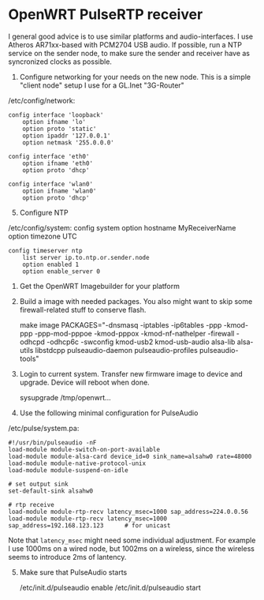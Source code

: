 OpenWRT PulseRTP receiver
===========================

I general good advice is to use similar platforms and audio-interfaces. I use Atheros AR71xx-based with PCM2704 USB audio.
If possible, run a NTP service on the sender node, to make sure the sender and receiver have as syncronized clocks as possible.

1. Configure networking for your needs on the new node. This is a simple "client node" setup I use for a GL.Inet "3G-Router"

/etc/config/network:

    config interface 'loopback'
        option ifname 'lo'
        option proto 'static'
        option ipaddr '127.0.0.1'
        option netmask '255.0.0.0'

    config interface 'eth0'
        option ifname 'eth0'
        option proto 'dhcp'

    config interface 'wlan0'
        option ifname 'wlan0'
        option proto 'dhcp'

5. Configure NTP     

/etc/config/system:
    config system
        option hostname MyReceiverName
        option timezone UTC

    config timeserver ntp
        list server ip.to.ntp.or.sender.node
        option enabled 1
        option enable_server 0

1. Get the OpenWRT Imagebuilder for your platform

2. Build a image with needed packages. You also might want to skip some firewall-related stuff to conserve flash.

    make image PACKAGES="-dnsmasq -iptables -ip6tables -ppp -kmod-ppp -ppp-mod-pppoe -kmod-pppox -kmod-nf-nathelper -firewall -odhcpd -odhcp6c -swconfig kmod-usb2 kmod-usb-audio alsa-lib alsa-utils libstdcpp pulseaudio-daemon pulseaudio-profiles pulseaudio-tools"

3. Login to current system. Transfer new firmware image to device and upgrade. Device will reboot when done.

    sysupgrade /tmp/openwrt...

4. Use the following minimal configuration for PulseAudio

/etc/pulse/system.pa:

    #!/usr/bin/pulseaudio -nF
    load-module module-switch-on-port-available
    load-module module-alsa-card device_id=0 sink_name=alsahw0 rate=48000
    load-module module-native-protocol-unix
    load-module module-suspend-on-idle

    # set output sink
    set-default-sink alsahw0

    # rtp receive
    load-module module-rtp-recv latency_msec=1000 sap_address=224.0.0.56
    load-module module-rtp-recv latency_msec=1000 sap_address=192.168.123.123      # for unicast

Note that `latency_msec` might need some individual adjustment. For example I use 1000ms on a wired node, but 1002ms on a wireless, since the wireless seems to introduce 2ms of lantency.

5. Make sure that PulseAudio starts

    /etc/init.d/pulseaudio enable
    /etc/init.d/pulseaudio start



